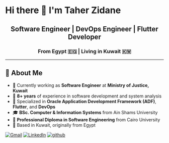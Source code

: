 # Hi there 👋 I'm Taher Zidane

<h2 align="center">Software Engineer | DevOps Engineer | Flutter Developer</h2>
<h3 align="center">From Egypt 🇪🇬 | Living in Kuwait 🇰🇼</h3>


---

## 🚀 About Me

- 🔭 Currently working as **Software Engineer** at **Ministry of Justice, Kuwait**
- 💼 **8+ years** of experience in software development and system analysis
- 🌱 Specialized in **Oracle Application Development Framework (ADF)**, **Flutter**, and **DevOps**
- 🎓 **BSc. Computer & Information Systems** from Ain Shams University
- 📜 **Professional Diploma in Software Engineering** from Cairo University
- 📍 Based in Kuwait, originally from Egypt



  
[![Gmail](https://img.shields.io/badge/-Gmail-D14836?style=for-the-badge&logo=gmail&logoColor=white)](mailto:Zidan202066@gmail.com)
[![LinkedIn](https://img.shields.io/badge/-LinkedIn-0077B5?style=for-the-badge&logo=linkedin&logoColor=white)]([[https://linkedin.com/in/taher-zidane](https://www.linkedin.com/in/developer-taher/)](https://www.linkedin.com/in/developer-taher/))
[![github](https://img.shields.io/badge/-GitHub-181717?style=for-the-badge&logo=github&logoColor=white)](https://github.com/Developer-Taher)
